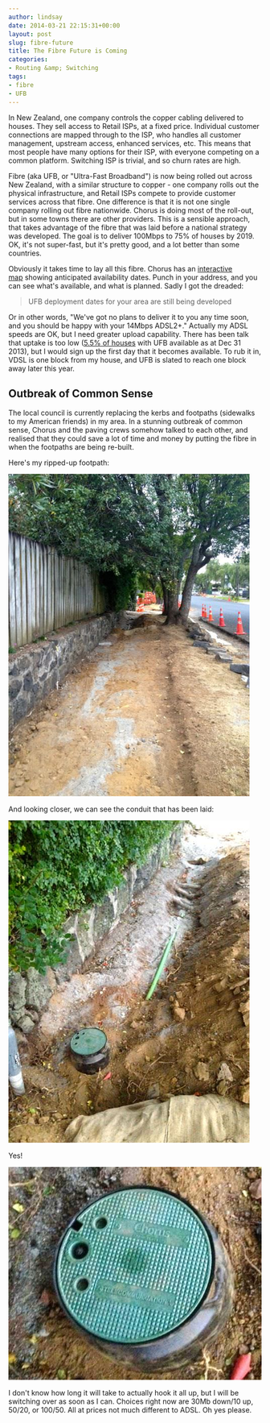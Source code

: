 ```yaml
---
author: lindsay
date: 2014-03-21 22:15:31+00:00
layout: post
slug: fibre-future
title: The Fibre Future is Coming
categories:
- Routing &amp; Switching
tags:
- fibre
- UFB
---
```


In New Zealand, one company controls the copper cabling delivered to houses. They sell access to Retail ISPs, at a fixed price. Individual customer connections are mapped through to the ISP, who handles all customer management, upstream access, enhanced services, etc. This means that most people have many options for their ISP, with everyone competing on a common platform. Switching ISP is trivial, and so churn rates are high.

Fibre (aka UFB, or "Ultra-Fast Broadband") is now being rolled out across New Zealand, with a similar structure to copper - one company rolls out the physical infrastructure, and Retail ISPs compete to provide customer services across that fibre. One difference is that it is not one single company rolling out fibre nationwide. Chorus is doing most of the roll-out, but in some towns there are other providers. This is a sensible approach, that takes advantage of the fibre that was laid before a national strategy was developed. The goal is to deliver 100Mbps to 75% of houses by 2019. OK, it's not super-fast, but it's pretty good, and a lot better than some countries.

Obviously it takes time to lay all this fibre. Chorus has an [interactive map](http://www.chorus.co.nz/maps) showing anticipated availability dates. Punch in your address, and you can see what's available, and what is planned. Sadly I got the dreaded:


> UFB deployment dates for your area are still being developed



Or in other words, "We've got no plans to deliver it to you any time soon, and you should be happy with your 14Mbps ADSL2+." Actually my ADSL speeds are OK, but I need greater upload capability. There has been talk that uptake is too low ([5.5% of houses](http://www.nzherald.co.nz/business/news/article.cfm?c_id=3&objectid=11200833) with UFB available as at Dec 31 2013), but I would sign up the first day that it becomes available. To rub it in, VDSL is one block from my house, and UFB is slated to reach one block away later this year.



## Outbreak of Common Sense



The local council is currently replacing the kerbs and footpaths (sidewalks to my American friends) in my area. In a stunning outbreak of common sense, Chorus and the paving crews somehow talked to each other, and realised that they could save a lot of time and money by putting the fibre in when the footpaths are being re-built.

Here's my ripped-up footpath:

[![Footpath](/assets/2014/03/fibre1.jpg)](/assets/2014/03/fibre1.jpg)

And looking closer, we can see the conduit that has been laid:

[![Fibre Ducting](/assets/2014/03/fibre2.jpg)](/assets/2014/03/fibre2.jpg)

Yes!

[![Fibre Access](/assets/2014/03/fibre3.jpg)](/assets/2014/03/fibre3.jpg)

I don't know how long it will take to actually hook it all up, but I will be switching over as soon as I can. Choices right now are 30Mb down/10 up, 50/20, or 100/50. All at prices not much different to ADSL. Oh yes please.
